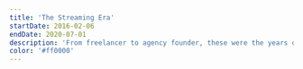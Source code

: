 ```yaml
---
title: 'The Streaming Era'
startDate: 2016-02-06
endDate: 2020-07-01
description: 'From freelancer to agency founder, these were the years of pixel-perfect PSDs, CSS Zen Garden submissions, and designing for the new social web.'
color: '#ff0000'
---
```

